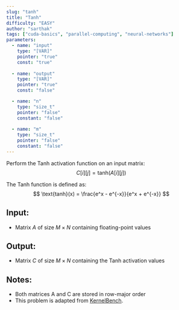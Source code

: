 ```yaml
---
slug: "tanh"
title: "Tanh"
difficulty: "EASY"
author: "sarthak"
tags: ["cuda-basics", "parallel-computing", "neural-networks"]
parameters:
  - name: "input"
    type: "[VAR]"
    pointer: "true"
    const: "true"
  
  - name: "output"
    type: "[VAR]"
    pointer: "true"
    const: "false"

  - name: "n" 
    type: "size_t"
    pointer: "false"
    constant: "false"
    
  - name: "m"
    type: "size_t"
    pointer: "false"
    constant: "false"
---
```


Perform the Tanh activation function on an input matrix:
$$
C[i][j] = \text{tanh}(A[i][j])
$$

The Tanh function is defined as:
$$
\text{tanh}(x) = \frac{e^x - e^{-x}}{e^x + e^{-x}}
$$

## Input:
- Matrix $A$ of size $M \times N$ containing floating-point values

## Output:
- Matrix $C$ of size $M \times N$ containing the Tanh activation values

## Notes:
- Both matrices $\text{A}$ and $\text{C}$ are stored in row-major order
- This problem is adapted from [KernelBench](https://github.com/ScalingIntelligence/KernelBench/blob/main/KernelBench/level1/22_Tanh.py).